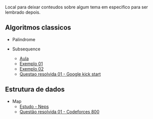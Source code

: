 Local para deixar conteudos sobre algum tema em especifico para ser lembrado depois.

## Algoritmos classicos
- Palindrome

- Subsequence 
  - [Aula](https://www.youtube.com/watch?v=ASoaQq66foQ)
  - [Exemplo 01](https://www.youtube.com/watch?v=Ua0GhsJSlWM)
  - [Exemplo 02](https://www.youtube.com/watch?v=99RVfqklbCE)
  - [Questao resolvida 01 - Google kick start](../google-kick-start//Round%20A%202022//speed-typing.cpp)

## Estrutura de dados
- Map
  - [Estudo - Neps](../nerps/lesson/Intermediate-Structures-STL.md)
  - [Questão resolvida 01 - Codeforces 800](../codeforces/problems/C-word-game.cpp)